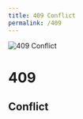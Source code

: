 ```yaml
---
title: 409 Conflict
permalink: /409
---
```

<div>
    <img src="http://i.imgur.com/dVoVAod.jpg" alt="409 Conflict" />
    <h1>409</h1>
    <h2>Conflict</h2>
</div>
